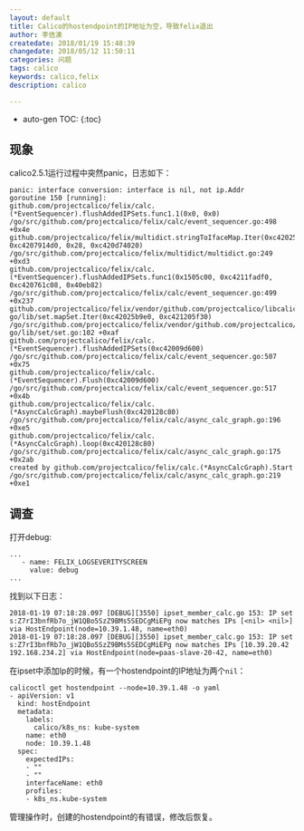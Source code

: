 ```yaml
---
layout: default
title: Calico的hostendpoint的IP地址为空，导致felix退出
author: 李佶澳
createdate: 2018/01/19 15:48:39
changedate: 2018/05/12 11:50:11
categories: 问题
tags: calico
keywords: calico,felix
description: calico

---
```


* auto-gen TOC:
{:toc}

## 现象 

calico2.5.1运行过程中突然panic，日志如下：

	panic: interface conversion: interface is nil, not ip.Addr
	goroutine 150 [running]:
	github.com/projectcalico/felix/calc.(*EventSequencer).flushAddedIPSets.func1.1(0x0, 0x0)
	/go/src/github.com/projectcalico/felix/calc/event_sequencer.go:498 +0x4e
	github.com/projectcalico/felix/multidict.stringToIfaceMap.Iter(0xc42025ba40, 0xc4207914d0, 0x28, 0xc420d74020)
	/go/src/github.com/projectcalico/felix/multidict/multidict.go:249 +0xd3
	github.com/projectcalico/felix/calc.(*EventSequencer).flushAddedIPSets.func1(0x1505c00, 0xc4211fadf0, 0xc420761c08, 0x40eb82)
	/go/src/github.com/projectcalico/felix/calc/event_sequencer.go:499 +0x237
	github.com/projectcalico/felix/vendor/github.com/projectcalico/libcalico-go/lib/set.mapSet.Iter(0xc42025b9e0, 0xc421205f30)
	/go/src/github.com/projectcalico/felix/vendor/github.com/projectcalico/libcalico-go/lib/set/set.go:102 +0xaf
	github.com/projectcalico/felix/calc.(*EventSequencer).flushAddedIPSets(0xc42009d600)
	/go/src/github.com/projectcalico/felix/calc/event_sequencer.go:507 +0x75
	github.com/projectcalico/felix/calc.(*EventSequencer).Flush(0xc42009d600)
	/go/src/github.com/projectcalico/felix/calc/event_sequencer.go:517 +0x4b
	github.com/projectcalico/felix/calc.(*AsyncCalcGraph).maybeFlush(0xc420128c80)
	/go/src/github.com/projectcalico/felix/calc/async_calc_graph.go:196 +0xe5
	github.com/projectcalico/felix/calc.(*AsyncCalcGraph).loop(0xc420128c80)
	/go/src/github.com/projectcalico/felix/calc/async_calc_graph.go:175 +0x2ab
	created by github.com/projectcalico/felix/calc.(*AsyncCalcGraph).Start
	/go/src/github.com/projectcalico/felix/calc/async_calc_graph.go:219 +0xe1

## 调查

打开debug:

	...
	   - name: FELIX_LOGSEVERITYSCREEN
	     value: debug
	...

找到以下日志：

	2018-01-19 07:18:28.097 [DEBUG][3550] ipset_member_calc.go 153: IP set s:Z7rI3bnfRb7o_jW1QBo5SzZ9BMs5SEDCgMiEPg now matches IPs [<nil> <nil>] via HostEndpoint(node=10.39.1.48, name=eth0)
	2018-01-19 07:18:28.097 [DEBUG][3550] ipset_member_calc.go 153: IP set s:Z7rI3bnfRb7o_jW1QBo5SzZ9BMs5SEDCgMiEPg now matches IPs [10.39.20.42 192.168.234.2] via HostEndpoint(node=paas-slave-20-42, name=eth0)

在ipset中添加Ip的时候，有一个hostendpoint的IP地址为两个`nil`：

	calicoctl get hostendpoint --node=10.39.1.48 -o yaml
	- apiVersion: v1
	  kind: hostEndpoint
	  metadata:
	    labels:
	      calico/k8s_ns: kube-system
	    name: eth0
	    node: 10.39.1.48
	  spec:
	    expectedIPs:
	    - ""
	    - ""
	    interfaceName: eth0
	    profiles:
	    - k8s_ns.kube-system

管理操作时，创建的hostendpoint的有错误，修改后恢复。

